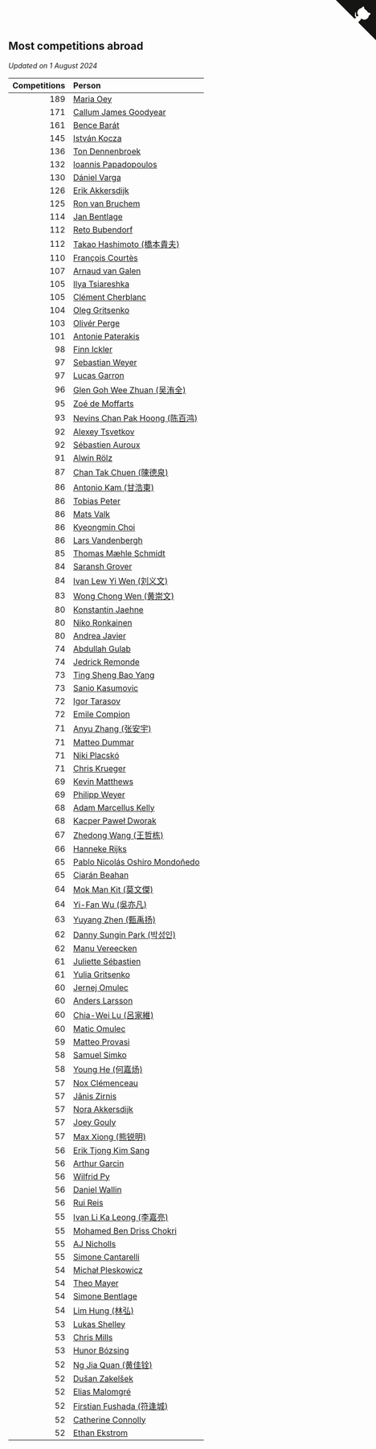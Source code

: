 ## Most competitions abroad

*Updated on  1 August 2024*

| Competitions | Person |
| ---: | :--- |
| 189 | [Maria Oey](https://www.worldcubeassociation.org/persons/2007OEYM01) |
| 171 | [Callum James Goodyear](https://www.worldcubeassociation.org/persons/2012GOOD02) |
| 161 | [Bence Barát](https://www.worldcubeassociation.org/persons/2008BARA01) |
| 145 | [István Kocza](https://www.worldcubeassociation.org/persons/2005KOCZ01) |
| 136 | [Ton Dennenbroek](https://www.worldcubeassociation.org/persons/2003DENN01) |
| 132 | [Ioannis Papadopoulos](https://www.worldcubeassociation.org/persons/2013PAPA01) |
| 130 | [Dániel Varga](https://www.worldcubeassociation.org/persons/2008VARG01) |
| 126 | [Erik Akkersdijk](https://www.worldcubeassociation.org/persons/2005AKKE01) |
| 125 | [Ron van Bruchem](https://www.worldcubeassociation.org/persons/2003BRUC01) |
| 114 | [Jan Bentlage](https://www.worldcubeassociation.org/persons/2010BENT01) |
| 112 | [Reto Bubendorf](https://www.worldcubeassociation.org/persons/2012BUBE01) |
| 112 | [Takao Hashimoto (橋本貴夫)](https://www.worldcubeassociation.org/persons/2007HASH01) |
| 110 | [François Courtès](https://www.worldcubeassociation.org/persons/2008COUR01) |
| 107 | [Arnaud van Galen](https://www.worldcubeassociation.org/persons/2006GALE01) |
| 105 | [Ilya Tsiareshka](https://www.worldcubeassociation.org/persons/2012TERE01) |
| 105 | [Clément Cherblanc](https://www.worldcubeassociation.org/persons/2014CHER05) |
| 104 | [Oleg Gritsenko](https://www.worldcubeassociation.org/persons/2011GRIT01) |
| 103 | [Olivér Perge](https://www.worldcubeassociation.org/persons/2007PERG01) |
| 101 | [Antonie Paterakis](https://www.worldcubeassociation.org/persons/2012PATE01) |
| 98 | [Finn Ickler](https://www.worldcubeassociation.org/persons/2012ICKL01) |
| 97 | [Sebastian Weyer](https://www.worldcubeassociation.org/persons/2010WEYE02) |
| 97 | [Lucas Garron](https://www.worldcubeassociation.org/persons/2006GARR01) |
| 96 | [Glen Goh Wee Zhuan (吴洧全)](https://www.worldcubeassociation.org/persons/2015ZHUA01) |
| 95 | [Zoé de Moffarts](https://www.worldcubeassociation.org/persons/2010MOFF02) |
| 93 | [Nevins Chan Pak Hoong (陈百鸿)](https://www.worldcubeassociation.org/persons/2010CHAN20) |
| 92 | [Alexey Tsvetkov](https://www.worldcubeassociation.org/persons/2017TSVE02) |
| 92 | [Sébastien Auroux](https://www.worldcubeassociation.org/persons/2008AURO01) |
| 91 | [Alwin Rölz](https://www.worldcubeassociation.org/persons/2016ROLZ01) |
| 87 | [Chan Tak Chuen (陳德泉)](https://www.worldcubeassociation.org/persons/2007CHUE01) |
| 86 | [Antonio Kam (甘浩東)](https://www.worldcubeassociation.org/persons/2017TUNG13) |
| 86 | [Tobias Peter](https://www.worldcubeassociation.org/persons/2014PETE03) |
| 86 | [Mats Valk](https://www.worldcubeassociation.org/persons/2007VALK01) |
| 86 | [Kyeongmin Choi](https://www.worldcubeassociation.org/persons/2017CHOI07) |
| 86 | [Lars Vandenbergh](https://www.worldcubeassociation.org/persons/2003VAND01) |
| 85 | [Thomas Mæhle Schmidt](https://www.worldcubeassociation.org/persons/2013SCHM02) |
| 84 | [Saransh Grover](https://www.worldcubeassociation.org/persons/2014GROV01) |
| 84 | [Ivan Lew Yi Wen (刘义文)](https://www.worldcubeassociation.org/persons/2012WENI01) |
| 83 | [Wong Chong Wen (黄崇文)](https://www.worldcubeassociation.org/persons/2014WENW01) |
| 80 | [Konstantin Jaehne](https://www.worldcubeassociation.org/persons/2015JAEH01) |
| 80 | [Niko Ronkainen](https://www.worldcubeassociation.org/persons/2010RONK01) |
| 80 | [Andrea Javier](https://www.worldcubeassociation.org/persons/2010JAVI01) |
| 74 | [Abdullah Gulab](https://www.worldcubeassociation.org/persons/2014GULA02) |
| 74 | [Jedrick Remonde](https://www.worldcubeassociation.org/persons/2008REMO01) |
| 73 | [Ting Sheng Bao Yang](https://www.worldcubeassociation.org/persons/2008BAOY01) |
| 73 | [Sanio Kasumovic](https://www.worldcubeassociation.org/persons/2009KASU01) |
| 72 | [Igor Tarasov](https://www.worldcubeassociation.org/persons/2016TARA04) |
| 72 | [Emile Compion](https://www.worldcubeassociation.org/persons/2007COMP01) |
| 71 | [Anyu Zhang (张安宇)](https://www.worldcubeassociation.org/persons/2012ZHAN08) |
| 71 | [Matteo Dummar](https://www.worldcubeassociation.org/persons/2017DUMM01) |
| 71 | [Niki Placskó](https://www.worldcubeassociation.org/persons/2008PLAC01) |
| 71 | [Chris Krueger](https://www.worldcubeassociation.org/persons/2006KRUE01) |
| 69 | [Kevin Matthews](https://www.worldcubeassociation.org/persons/2010MATT02) |
| 69 | [Philipp Weyer](https://www.worldcubeassociation.org/persons/2010WEYE01) |
| 68 | [Adam Marcellus Kelly](https://www.worldcubeassociation.org/persons/2016KELL10) |
| 68 | [Kacper Paweł Dworak](https://www.worldcubeassociation.org/persons/2020DWOR01) |
| 67 | [Zhedong Wang (王哲栋)](https://www.worldcubeassociation.org/persons/2015WANG83) |
| 66 | [Hanneke Rijks](https://www.worldcubeassociation.org/persons/2008RIJK01) |
| 65 | [Pablo Nicolás Oshiro Mondoñedo](https://www.worldcubeassociation.org/persons/2010MOND01) |
| 65 | [Ciarán Beahan](https://www.worldcubeassociation.org/persons/2012BEAH01) |
| 64 | [Mok Man Kit (莫文傑)](https://www.worldcubeassociation.org/persons/2009KITM01) |
| 64 | [Yi-Fan Wu (吳亦凡)](https://www.worldcubeassociation.org/persons/2010WUIF01) |
| 63 | [Yuyang Zhen (甄禹扬)](https://www.worldcubeassociation.org/persons/2013ZHEN11) |
| 62 | [Danny Sungin Park (박성인)](https://www.worldcubeassociation.org/persons/2015PARK13) |
| 62 | [Manu Vereecken](https://www.worldcubeassociation.org/persons/2010VERE01) |
| 61 | [Juliette Sébastien](https://www.worldcubeassociation.org/persons/2014SEBA01) |
| 61 | [Yulia Gritsenko](https://www.worldcubeassociation.org/persons/2012SIDO01) |
| 60 | [Jernej Omulec](https://www.worldcubeassociation.org/persons/2010OMUL01) |
| 60 | [Anders Larsson](https://www.worldcubeassociation.org/persons/2003LARS01) |
| 60 | [Chia-Wei Lu (呂家維)](https://www.worldcubeassociation.org/persons/2007LUCH01) |
| 60 | [Matic Omulec](https://www.worldcubeassociation.org/persons/2010OMUL02) |
| 59 | [Matteo Provasi](https://www.worldcubeassociation.org/persons/2009PROV01) |
| 58 | [Samuel Simko](https://www.worldcubeassociation.org/persons/2016SIMK01) |
| 58 | [Young He (何嘉炀)](https://www.worldcubeassociation.org/persons/2014HEYO01) |
| 57 | [Nox Clémenceau](https://www.worldcubeassociation.org/persons/2015CLEM03) |
| 57 | [Jānis Zirnis](https://www.worldcubeassociation.org/persons/2013ZIRN01) |
| 57 | [Nora Akkersdijk](https://www.worldcubeassociation.org/persons/2009CHRI03) |
| 57 | [Joey Gouly](https://www.worldcubeassociation.org/persons/2007GOUL01) |
| 57 | [Max Xiong (熊锐明)](https://www.worldcubeassociation.org/persons/2015XION03) |
| 56 | [Erik Tjong Kim Sang](https://www.worldcubeassociation.org/persons/2018SANG01) |
| 56 | [Arthur Garcin](https://www.worldcubeassociation.org/persons/2014GARC27) |
| 56 | [Wilfrid Py](https://www.worldcubeassociation.org/persons/2016PYWI01) |
| 56 | [Daniel Wallin](https://www.worldcubeassociation.org/persons/2013WALL03) |
| 56 | [Rui Reis](https://www.worldcubeassociation.org/persons/2015REIS02) |
| 55 | [Ivan Li Ka Leong (李嘉亮)](https://www.worldcubeassociation.org/persons/2015LEON02) |
| 55 | [Mohamed Ben Driss Chokri](https://www.worldcubeassociation.org/persons/2015CHOK01) |
| 55 | [AJ Nicholls](https://www.worldcubeassociation.org/persons/2015NICH04) |
| 55 | [Simone Cantarelli](https://www.worldcubeassociation.org/persons/2012CANT02) |
| 54 | [Michał Pleskowicz](https://www.worldcubeassociation.org/persons/2009PLES01) |
| 54 | [Theo Mayer](https://www.worldcubeassociation.org/persons/2012MAYE01) |
| 54 | [Simone Bentlage](https://www.worldcubeassociation.org/persons/2014OHLE01) |
| 54 | [Lim Hung (林弘)](https://www.worldcubeassociation.org/persons/2016HUNG08) |
| 53 | [Lukas Shelley](https://www.worldcubeassociation.org/persons/2016SHEL03) |
| 53 | [Chris Mills](https://www.worldcubeassociation.org/persons/2014MILL04) |
| 53 | [Hunor Bózsing](https://www.worldcubeassociation.org/persons/2009BOZS01) |
| 52 | [Ng Jia Quan (黄佳铨)](https://www.worldcubeassociation.org/persons/2015QUAN03) |
| 52 | [Dušan Zakelšek](https://www.worldcubeassociation.org/persons/2012ZAKE02) |
| 52 | [Elias Malomgré](https://www.worldcubeassociation.org/persons/2017MALO02) |
| 52 | [Firstian Fushada (符逢城)](https://www.worldcubeassociation.org/persons/2015FUSH01) |
| 52 | [Catherine Connolly](https://www.worldcubeassociation.org/persons/2017CONN04) |
| 52 | [Ethan Ekstrom](https://www.worldcubeassociation.org/persons/2018EKST01) |


<a href="https://github.com/jonatanklosko/wca_statistics" class="github-corner" aria-label="View source on Github"><svg width="80" height="80" viewBox="0 0 250 250" style="fill:#151513; color:#fff; position: absolute; top: 0; border: 0; right: 0;" aria-hidden="true"><path d="M0,0 L115,115 L130,115 L142,142 L250,250 L250,0 Z"></path><path d="M128.3,109.0 C113.8,99.7 119.0,89.6 119.0,89.6 C122.0,82.7 120.5,78.6 120.5,78.6 C119.2,72.0 123.4,76.3 123.4,76.3 C127.3,80.9 125.5,87.3 125.5,87.3 C122.9,97.6 130.6,101.9 134.4,103.2" fill="currentColor" style="transform-origin: 130px 106px;" class="octo-arm"></path><path d="M115.0,115.0 C114.9,115.1 118.7,116.5 119.8,115.4 L133.7,101.6 C136.9,99.2 139.9,98.4 142.2,98.6 C133.8,88.0 127.5,74.4 143.8,58.0 C148.5,53.4 154.0,51.2 159.7,51.0 C160.3,49.4 163.2,43.6 171.4,40.1 C171.4,40.1 176.1,42.5 178.8,56.2 C183.1,58.6 187.2,61.8 190.9,65.4 C194.5,69.0 197.7,73.2 200.1,77.6 C213.8,80.2 216.3,84.9 216.3,84.9 C212.7,93.1 206.9,96.0 205.4,96.6 C205.1,102.4 203.0,107.8 198.3,112.5 C181.9,128.9 168.3,122.5 157.7,114.1 C157.9,116.9 156.7,120.9 152.7,124.9 L141.0,136.5 C139.8,137.7 141.6,141.9 141.8,141.8 Z" fill="currentColor" class="octo-body"></path></svg></a><style>.github-corner:hover .octo-arm{animation:octocat-wave 560ms ease-in-out}@keyframes octocat-wave{0%,100%{transform:rotate(0)}20%,60%{transform:rotate(-25deg)}40%,80%{transform:rotate(10deg)}}@media (max-width:500px){.github-corner:hover .octo-arm{animation:none}.github-corner .octo-arm{animation:octocat-wave 560ms ease-in-out}}</style>
